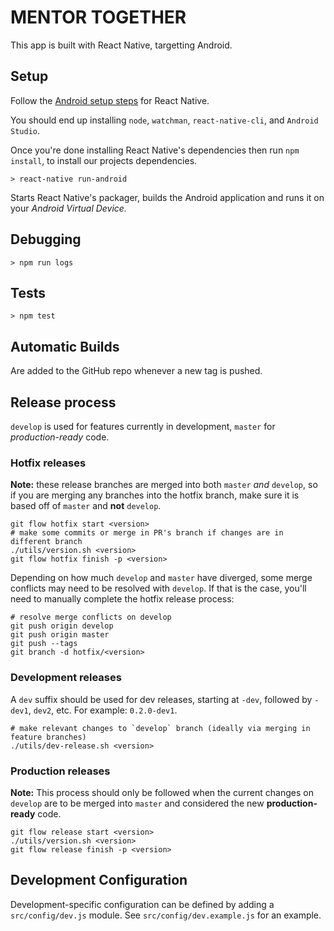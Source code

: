 # MENTOR TOGETHER

This app is built with React Native, targetting Android.

## Setup

Follow the [Android setup steps](http://facebook.github.io/react-native/releases/0.28/docs/getting-started.html#content)
for React Native.

You should end up installing `node`, `watchman`, `react-native-cli`, and
`Android Studio`.

Once you're done installing React Native's dependencies then run `npm install`,
to install our projects dependencies.

```
> react-native run-android
```

Starts React Native's packager, builds the Android application and runs it
on your _Android Virtual Device._

## Debugging

`> npm run logs`

## Tests

`> npm test`


## Automatic Builds

Are added to the GitHub repo whenever a new tag is pushed.

## Release process

`develop` is used for features currently in development, `master` for *production-ready* code.

### Hotfix releases

**Note:** these release branches are merged into both `master` *and* `develop`, so if you are merging any branches into the hotfix branch, make sure it is based off of `master` and **not** `develop`.

```
git flow hotfix start <version>
# make some commits or merge in PR's branch if changes are in different branch
./utils/version.sh <version>
git flow hotfix finish -p <version>
```

Depending on how much `develop` and `master` have diverged, some merge conflicts may need to be resolved with `develop`. If that is the case, you'll need to manually complete the hotfix release process:

```
# resolve merge conflicts on develop
git push origin develop
git push origin master
git push --tags
git branch -d hotfix/<version>
```

### Development releases

A `dev` suffix should be used for dev releases, starting at `-dev`, followed by `-dev1`, `dev2`, etc. For example: `0.2.0-dev1`.

```
# make relevant changes to `develop` branch (ideally via merging in feature branches)
./utils/dev-release.sh <version>
```

### Production releases

**Note:** This process should only be followed when the current changes on `develop` are to be merged into `master` and considered the new **production-ready** code.

```
git flow release start <version>
./utils/version.sh <version>
git flow release finish -p <version>
```

## Development Configuration

Development-specific configuration can be defined by adding a `src/config/dev.js` module. See `src/config/dev.example.js` for an example.
